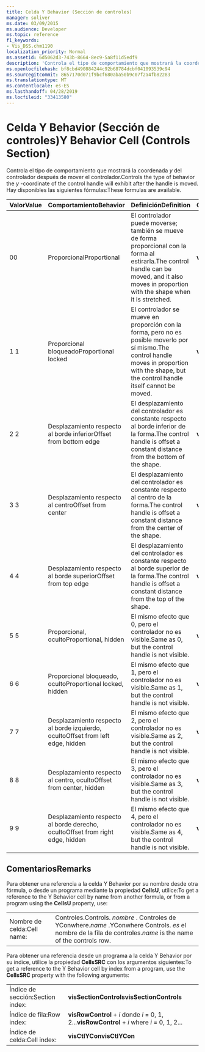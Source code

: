 ```yaml
---
title: Celda Y Behavior (Sección de controles)
manager: soliver
ms.date: 03/09/2015
ms.audience: Developer
ms.topic: reference
f1_keywords:
- Vis_DSS.chm1190
localization_priority: Normal
ms.assetid: 6d5062d3-743b-8664-8ec9-5a8f11d5edf9
description: 'Controla el tipo de comportamiento que mostrará la coordenada y del controlador después de mover el controlador. Hay disponibles las siguientes fórmulas:'
ms.openlocfilehash: bf8cbd490884244c92b68784dcbf041093539c94
ms.sourcegitcommit: 8657170d071f9bcf680aba50b9c07f2a4fb82283
ms.translationtype: MT
ms.contentlocale: es-ES
ms.lasthandoff: 04/28/2019
ms.locfileid: "33413580"
---
```

# <a name="y-behavior-cell-controls-section"></a><span data-ttu-id="cb70e-104">Celda Y Behavior (Sección de controles)</span><span class="sxs-lookup"><span data-stu-id="cb70e-104">Y Behavior Cell (Controls Section)</span></span>

<span data-ttu-id="cb70e-105">Controla el tipo de comportamiento que mostrará la coordenada  *y*  del controlador después de mover el controlador.</span><span class="sxs-lookup"><span data-stu-id="cb70e-105">Controls the type of behavior the  *y*  -coordinate of the control handle will exhibit after the handle is moved.</span></span> <span data-ttu-id="cb70e-106">Hay disponibles las siguientes fórmulas:</span><span class="sxs-lookup"><span data-stu-id="cb70e-106">These formulas are available.</span></span> 
  
|<span data-ttu-id="cb70e-107">**Valor**</span><span class="sxs-lookup"><span data-stu-id="cb70e-107">**Value**</span></span>|<span data-ttu-id="cb70e-108">**Comportamiento**</span><span class="sxs-lookup"><span data-stu-id="cb70e-108">**Behavior**</span></span>|<span data-ttu-id="cb70e-109">**Definición**</span><span class="sxs-lookup"><span data-stu-id="cb70e-109">**Definition**</span></span>|<span data-ttu-id="cb70e-110">**Constante de automatización**</span><span class="sxs-lookup"><span data-stu-id="cb70e-110">**Automation constant**</span></span>|
|:-----|:-----|:-----|:-----|
| <span data-ttu-id="cb70e-111">0</span><span class="sxs-lookup"><span data-stu-id="cb70e-111">0</span></span>  <br/> | <span data-ttu-id="cb70e-112">Proporcional</span><span class="sxs-lookup"><span data-stu-id="cb70e-112">Proportional</span></span>  <br/> | <span data-ttu-id="cb70e-113">El controlador puede moverse; también se mueve de forma proporcional con la forma al estirarla.</span><span class="sxs-lookup"><span data-stu-id="cb70e-113">The control handle can be moved, and it also moves in proportion with the shape when it is stretched.</span></span>  <br/> |<span data-ttu-id="cb70e-114">**visCtlProportional**</span><span class="sxs-lookup"><span data-stu-id="cb70e-114">**visCtlProportional**</span></span> <br/> |
| <span data-ttu-id="cb70e-115">1 </span><span class="sxs-lookup"><span data-stu-id="cb70e-115">1</span></span>  <br/> | <span data-ttu-id="cb70e-116">Proporcional bloqueado</span><span class="sxs-lookup"><span data-stu-id="cb70e-116">Proportional locked</span></span>  <br/> | <span data-ttu-id="cb70e-117">El controlador se mueve en proporción con la forma, pero no es posible moverlo por sí mismo.</span><span class="sxs-lookup"><span data-stu-id="cb70e-117">The control handle moves in proportion with the shape, but the control handle itself cannot be moved.</span></span>  <br/> |<span data-ttu-id="cb70e-118">**visCtlLocked**</span><span class="sxs-lookup"><span data-stu-id="cb70e-118">**visCtlLocked**</span></span> <br/> |
| <span data-ttu-id="cb70e-119">2 </span><span class="sxs-lookup"><span data-stu-id="cb70e-119">2</span></span>  <br/> | <span data-ttu-id="cb70e-120">Desplazamiento respecto al borde inferior</span><span class="sxs-lookup"><span data-stu-id="cb70e-120">Offset from bottom edge</span></span>  <br/> | <span data-ttu-id="cb70e-121">El desplazamiento del controlador es constante respecto al borde inferior de la forma.</span><span class="sxs-lookup"><span data-stu-id="cb70e-121">The control handle is offset a constant distance from the bottom of the shape.</span></span>  <br/> |<span data-ttu-id="cb70e-122">**visCtlOffsetMin**</span><span class="sxs-lookup"><span data-stu-id="cb70e-122">**visCtlOffsetMin**</span></span> <br/> |
| <span data-ttu-id="cb70e-123">3 </span><span class="sxs-lookup"><span data-stu-id="cb70e-123">3</span></span>  <br/> | <span data-ttu-id="cb70e-124">Desplazamiento respecto al centro</span><span class="sxs-lookup"><span data-stu-id="cb70e-124">Offset from center</span></span>  <br/> | <span data-ttu-id="cb70e-125">El desplazamiento del controlador es constante respecto al centro de la forma.</span><span class="sxs-lookup"><span data-stu-id="cb70e-125">The control handle is offset a constant distance from the center of the shape.</span></span>  <br/> |<span data-ttu-id="cb70e-126">**visCtlOffsetMid**</span><span class="sxs-lookup"><span data-stu-id="cb70e-126">**visCtlOffsetMid**</span></span> <br/> |
| <span data-ttu-id="cb70e-127">4 </span><span class="sxs-lookup"><span data-stu-id="cb70e-127">4</span></span>  <br/> | <span data-ttu-id="cb70e-128">Desplazamiento respecto al borde superior</span><span class="sxs-lookup"><span data-stu-id="cb70e-128">Offset from top edge</span></span>  <br/> | <span data-ttu-id="cb70e-129">El desplazamiento del controlador es constante respecto al borde superior de la forma.</span><span class="sxs-lookup"><span data-stu-id="cb70e-129">The control handle is offset a constant distance from the top of the shape.</span></span>  <br/> |<span data-ttu-id="cb70e-130">**visCtlOffsetMax**</span><span class="sxs-lookup"><span data-stu-id="cb70e-130">**visCtlOffsetMax**</span></span> <br/> |
| <span data-ttu-id="cb70e-131">5 </span><span class="sxs-lookup"><span data-stu-id="cb70e-131">5</span></span>  <br/> | <span data-ttu-id="cb70e-132">Proporcional, oculto</span><span class="sxs-lookup"><span data-stu-id="cb70e-132">Proportional, hidden</span></span>  <br/> | <span data-ttu-id="cb70e-133">El mismo efecto que 0, pero el controlador no es visible.</span><span class="sxs-lookup"><span data-stu-id="cb70e-133">Same as 0, but the control handle is not visible.</span></span>  <br/> |<span data-ttu-id="cb70e-134">**visCtlProportionalHidden**</span><span class="sxs-lookup"><span data-stu-id="cb70e-134">**visCtlProportionalHidden**</span></span> <br/> |
| <span data-ttu-id="cb70e-135">6 </span><span class="sxs-lookup"><span data-stu-id="cb70e-135">6</span></span>  <br/> | <span data-ttu-id="cb70e-136">Proporcional bloqueado, oculto</span><span class="sxs-lookup"><span data-stu-id="cb70e-136">Proportional locked, hidden</span></span>  <br/> | <span data-ttu-id="cb70e-137">El mismo efecto que 1, pero el controlador no es visible.</span><span class="sxs-lookup"><span data-stu-id="cb70e-137">Same as 1, but the control handle is not visible.</span></span>  <br/> |<span data-ttu-id="cb70e-138">**visCtlLockedHiddenv**</span><span class="sxs-lookup"><span data-stu-id="cb70e-138">**visCtlLockedHiddenv**</span></span> <br/> |
| <span data-ttu-id="cb70e-139">7 </span><span class="sxs-lookup"><span data-stu-id="cb70e-139">7</span></span>  <br/> | <span data-ttu-id="cb70e-140">Desplazamiento respecto al borde izquierdo, oculto</span><span class="sxs-lookup"><span data-stu-id="cb70e-140">Offset from left edge, hidden</span></span>  <br/> | <span data-ttu-id="cb70e-141">El mismo efecto que 2, pero el controlador no es visible.</span><span class="sxs-lookup"><span data-stu-id="cb70e-141">Same as 2, but the control handle is not visible.</span></span>  <br/> |<span data-ttu-id="cb70e-142">**visCtlOffsetMinHidden**</span><span class="sxs-lookup"><span data-stu-id="cb70e-142">**visCtlOffsetMinHidden**</span></span> <br/> |
| <span data-ttu-id="cb70e-143">8 </span><span class="sxs-lookup"><span data-stu-id="cb70e-143">8</span></span>  <br/> | <span data-ttu-id="cb70e-144">Desplazamiento respecto al centro, oculto</span><span class="sxs-lookup"><span data-stu-id="cb70e-144">Offset from center, hidden</span></span>  <br/> | <span data-ttu-id="cb70e-145">El mismo efecto que 3, pero el controlador no es visible.</span><span class="sxs-lookup"><span data-stu-id="cb70e-145">Same as 3, but the control handle is not visible.</span></span>  <br/> |<span data-ttu-id="cb70e-146">**visCtlOffsetMidHidden**</span><span class="sxs-lookup"><span data-stu-id="cb70e-146">**visCtlOffsetMidHidden**</span></span> <br/> |
| <span data-ttu-id="cb70e-147">9 </span><span class="sxs-lookup"><span data-stu-id="cb70e-147">9</span></span>  <br/> | <span data-ttu-id="cb70e-148">Desplazamiento respecto al borde derecho, oculto</span><span class="sxs-lookup"><span data-stu-id="cb70e-148">Offset from right edge, hidden</span></span>  <br/> | <span data-ttu-id="cb70e-149">El mismo efecto que 4, pero el controlador no es visible.</span><span class="sxs-lookup"><span data-stu-id="cb70e-149">Same as 4, but the control handle is not visible.</span></span>  <br/> |<span data-ttu-id="cb70e-150">**visCtlOffsetMaxHidden**</span><span class="sxs-lookup"><span data-stu-id="cb70e-150">**visCtlOffsetMaxHidden**</span></span> <br/> |
   
## <a name="remarks"></a><span data-ttu-id="cb70e-151">Comentarios</span><span class="sxs-lookup"><span data-stu-id="cb70e-151">Remarks</span></span>

<span data-ttu-id="cb70e-152">Para obtener una referencia a la celda Y Behavior por su nombre desde otra fórmula, o desde un programa mediante la propiedad **CellsU**, utilice:</span><span class="sxs-lookup"><span data-stu-id="cb70e-152">To get a reference to the Y Behavior cell by name from another formula, or from a program using the **CellsU** property, use:</span></span> 
  
|||
|:-----|:-----|
| <span data-ttu-id="cb70e-153">Nombre de celda:</span><span class="sxs-lookup"><span data-stu-id="cb70e-153">Cell name:</span></span>  <br/> | <span data-ttu-id="cb70e-154">Controles.</span><span class="sxs-lookup"><span data-stu-id="cb70e-154">Controls.</span></span>  <span data-ttu-id="cb70e-155">*nombre*  . Controles de YConwhere.</span><span class="sxs-lookup"><span data-stu-id="cb70e-155">*name*  .YConwhere Controls.</span></span>  <span data-ttu-id="cb70e-156">*es*  el nombre de la fila de controles.</span><span class="sxs-lookup"><span data-stu-id="cb70e-156">*name*  is the name of the controls row.</span></span>  <br/> |
   
<span data-ttu-id="cb70e-157">Para obtener una referencia desde un programa a la celda Y Behavior por su índice, utilice la propiedad **CellsSRC** con los argumentos siguientes:</span><span class="sxs-lookup"><span data-stu-id="cb70e-157">To get a reference to the Y Behavior cell by index from a program, use the **CellsSRC** property with the following arguments:</span></span> 
  
|||
|:-----|:-----|
| <span data-ttu-id="cb70e-158">Índice de sección:</span><span class="sxs-lookup"><span data-stu-id="cb70e-158">Section index:</span></span>  <br/> |<span data-ttu-id="cb70e-159">**visSectionControls**</span><span class="sxs-lookup"><span data-stu-id="cb70e-159">**visSectionControls**</span></span> <br/> |
| <span data-ttu-id="cb70e-160">Índice de fila:</span><span class="sxs-lookup"><span data-stu-id="cb70e-160">Row index:</span></span>  <br/> |<span data-ttu-id="cb70e-161">**visRowControl**  +   *i* donde *i* = 0, 1, 2...</span><span class="sxs-lookup"><span data-stu-id="cb70e-161">**visRowControl** +  *i*            where  *i*  = 0, 1, 2...</span></span>  <br/> |
| <span data-ttu-id="cb70e-162">Índice de celda:</span><span class="sxs-lookup"><span data-stu-id="cb70e-162">Cell index:</span></span>  <br/> |<span data-ttu-id="cb70e-163">**visCtlYCon**</span><span class="sxs-lookup"><span data-stu-id="cb70e-163">**visCtlYCon**</span></span> <br/> |
   

